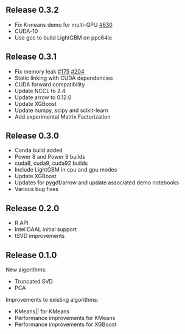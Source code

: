 
## Release 0.3.2
* Fix K-means demo for multi-GPU [#630](https://github.com/h2oai/h2o4gpu/issues/630)
* CUDA-10
* Use gcc to build LightGBM on ppc64le

## Release 0.3.1
* Fix memory leak [#175](https://github.com/h2oai/h2o4gpu/issues/175) [#204](https://github.com/h2oai/h2o4gpu/issues/204)
* Static linking with CUDA dependencies
* CUDA forward compatibility
* Update NCCL to 2.4
* Update arrow to 0.12.0
* Update XGBoost
* Update numpy, scipy and scikit-learn
* Add experimental Matrix Factorization



## Release 0.3.0
* Conda build added
* Power 8 and Power 9 builds
* cuda8, cuda9, cuda92 builds
* Include LightGBM in cpu and gpu modes
* Update XGBoost
* Updates for pygdf/arrow and update associated demo notebooks
* Various bug fixes


## Release 0.2.0
* R API
* Intel DAAL initial support
* tSVD improvements

## Release 0.1.0
New algorithms:

* Truncated SVD
* PCA

Improvements to existing algorithms:
* KMeans|| for KMeans
* Performance improvements for KMeans
* Performance improvements for XGBoost